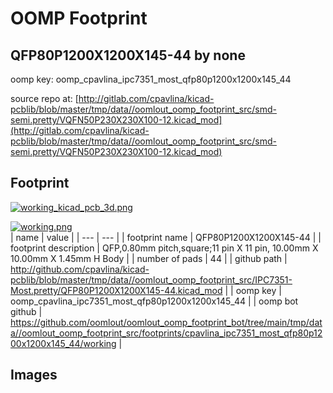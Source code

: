 # OOMP Footprint  
## QFP80P1200X1200X145-44  by none  
  
oomp key: oomp_cpavlina_ipc7351_most_qfp80p1200x1200x145_44  
  
source repo at: [http://gitlab.com/cpavlina/kicad-pcblib/blob/master/tmp/data//oomlout_oomp_footprint_src/smd-semi.pretty/VQFN50P230X230X100-12.kicad_mod](http://gitlab.com/cpavlina/kicad-pcblib/blob/master/tmp/data//oomlout_oomp_footprint_src/smd-semi.pretty/VQFN50P230X230X100-12.kicad_mod)  
## Footprint  
  
[![working_kicad_pcb_3d.png](working_kicad_pcb_3d_600.png)](working_kicad_pcb_3d.png)  
  
[![working.png](working_600.png)](working.png)  
| name | value | 
| --- | --- | 
| footprint name | QFP80P1200X1200X145-44 | 
| footprint description | QFP,0.80mm pitch,square;11 pin X 11 pin, 10.00mm X 10.00mm X 1.45mm H Body | 
| number of pads | 44 | 
| github path | http://github.com/cpavlina/kicad-pcblib/blob/master/tmp/data//oomlout_oomp_footprint_src/IPC7351-Most.pretty/QFP80P1200X1200X145-44.kicad_mod | 
| oomp key | oomp_cpavlina_ipc7351_most_qfp80p1200x1200x145_44 | 
| oomp bot github | https://github.com/oomlout/oomlout_oomp_footprint_bot/tree/main/tmp/data//oomlout_oomp_footprint_src/footprints/cpavlina_ipc7351_most_qfp80p1200x1200x145_44/working | 
## Images  
